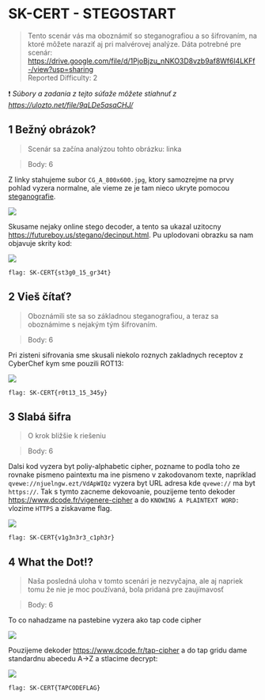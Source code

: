 # SK-CERT - STEGOSTART
> Tento scenár vás ma oboznámiť so steganografiou a so šifrovaním, na ktoré môžete naraziť aj pri malvérovej analýze. Dáta potrebné pre scenár: https://drive.google.com/file/d/1PjoBjzu_nNKO3D8vzb9af8Wf6l4LKFf-/view?usp=sharing <br/>
Reported Difficulty: 2

:exclamation: *Súbory a zadania z tejto súťaže môžete stiahnuť z https://ulozto.net/file/9qLDe5asaCHJ/*

## 1 Bežný obrázok?	
> Scenár sa začína analýzou tohto obrázku: linka

> Body: 6

Z linky stahujeme subor `CG_A_800x600.jpg`, ktory samozrejme na prvy pohlad vyzera normalne, ale vieme ze je tam nieco ukryte pomocou [steganografie](https://en.wikipedia.org/wiki/Steganography).

![](images/2022-04-21-10-11-58.png)

Skusame nejaky online stego decoder, a tento sa ukazal uzitocny https://futureboy.us/stegano/decinput.html. Pu uplodovani obrazku sa nam objavuje skrity kod: 

![](images/2022-03-08-21-55-30.png)

```
flag: SK-CERT{st3g0_15_gr34t}
```

## 2 Vieš čítať?
> Oboznámili ste sa so základnou steganografiou, a teraz sa oboznámime s nejakým tým šifrovaním.

> Body: 6

Pri zisteni sifrovania sme skusali niekolo roznych zakladnych receptov z CyberChef kym sme pouzili ROT13:

![](images/2022-03-09-18-51-14.png)

```
flag: SK-CERT{r0t13_15_345y}
```

## 3 Slabá šifra
> O krok bližšie k riešeniu

> Body: 6

Dalsi kod vyzera byt poliy-alphabetic cipher, pozname to podla toho ze rovnake pismeno paintextu ma ine pismeno v zakodovanom texte, napriklad `qvewe://njuelngw.ezt/VdApWIQz` vyzera byt URL adresa kde `qvewe://` ma byt `https://`. 
Tak s tymto zacneme dekovoanie, pouzijeme tento dekoder https://www.dcode.fr/vigenere-cipher a do `KNOWING A PLAINTEXT WORD:` vlozime `HTTPS` a ziskavame flag.

![](images/2022-03-09-19-33-19.png)

```
flag: SK-CERT{v1g3n3r3_c1ph3r}
```

## 4 What the Dot!?
> Naša posledná uloha v tomto scenári je nezvyčajna, ale aj napriek tomu že nie je moc používaná, bola pridaná pre zaujímavosť

> Body: 6

To co nahadzame na pastebine vyzera ako tap code cipher

![](images/2022-03-09-19-45-07.png)

Pouzijeme dekoder https://www.dcode.fr/tap-cipher a do tap gridu dame standardnu abecedu A->Z a stlacime decrypt:

![](images/2022-03-09-19-47-50.png)

```
flag: SK-CERT{TAPCODEFLAG}
```